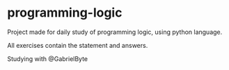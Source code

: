 # programming-logic

Project made for daily study of programming logic, using python language.

All exercises contain the statement and answers.

Studying with @GabrielByte

